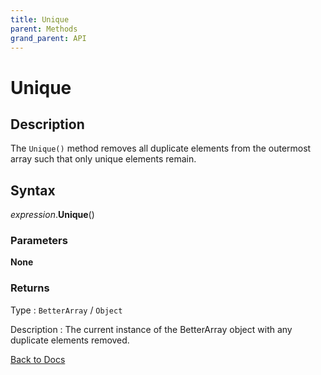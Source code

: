 ```yaml
---
title: Unique
parent: Methods
grand_parent: API
---
```


# Unique

## Description
The `Unique()` method removes all duplicate elements from the outermost array such that only unique elements remain.

## Syntax

*expression*.**Unique**() 

### Parameters

**None**

### Returns

Type
: `BetterArray` / `Object`

Description
: The current instance of the BetterArray object with any duplicate elements removed.

[Back to Docs](https://senipah.github.io/VBA-Better-Array/)